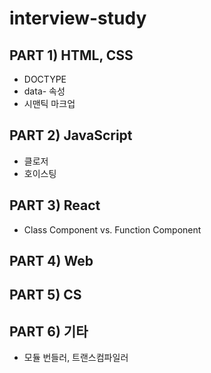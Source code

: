 # interview-study

## PART 1) HTML, CSS
- DOCTYPE
- data- 속성
- 시맨틱 마크업
## PART 2) JavaScript
- 클로저
- 호이스팅
## PART 3) React
- Class Component vs. Function Component
## PART 4) Web
## PART 5) CS
## PART 6) 기타
- 모듈 번들러, 트랜스컴파일러
